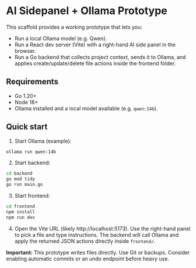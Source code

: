 # AI Sidepanel + Ollama Prototype

This scaffold provides a working prototype that lets you:
- Run a local Ollama model (e.g. Qwen).
- Run a React dev server (Vite) with a right-hand AI side panel in the browser.
- Run a Go backend that collects project context, sends it to Ollama, and applies create/update/delete file actions inside the frontend folder.

## Requirements
- Go 1.20+
- Node 18+
- Ollama installed and a local model available (e.g. `qwen:14b`).

## Quick start

1. Start Ollama (example):
```bash
ollama run qwen:14b
```

2. Start backend:
```bash
cd backend
go mod tidy
go run main.go
```

3. Start frontend:
```bash
cd frontend
npm install
npm run dev
```

4. Open the Vite URL (likely http://localhost:5173). Use the right-hand panel to pick a file and type instructions. The backend will call Ollama and apply the returned JSON actions directly inside `frontend/`.

**Important:** This prototype writes files directly. Use Git or backups. Consider enabling automatic commits or an undo endpoint before heavy use.
